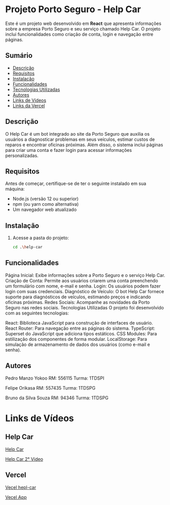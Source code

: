 # Projeto Porto Seguro - Help Car

Este é um projeto web desenvolvido em **React** que apresenta informações sobre a empresa Porto Seguro e seu serviço chamado Help Car. O projeto inclui funcionalidades como criação de conta, login e navegação entre páginas.

## Sumário

- [Descrição](#descrição)
- [Requisitos](#requisitos)
- [Instalação](#instalação)
- [Funcionalidades](#funcionalidades)
- [Tecnologias Utilizadas](#tecnologias-utilizadas)
- [Autores](#autores)
- [Links de Vídeos](#links-de-vídeos)
- [Links da Vercel](#links-da-vercel)

## Descrição

O Help Car é um bot integrado ao site da Porto Seguro que auxilia os usuários a diagnosticar problemas em seus veículos, estimar custos de reparos e encontrar oficinas próximas. Além disso, o sistema inclui páginas para criar uma conta e fazer login para acessar informações personalizadas.

## Requisitos

Antes de começar, certifique-se de ter o seguinte instalado em sua máquina:

- Node.js (versão 12 ou superior)
- npm (ou yarn como alternativa)
- Um navegador web atualizado

## Instalação

1. Acesse a pasta do projeto:
   ```bash
   cd .\help-car

## Funcionalidades

Página Inicial: Exibe informações sobre a Porto Seguro e o serviço Help Car.
Criação de Conta: Permite aos usuários criarem uma conta preenchendo um formulário com nome, e-mail e senha.
Login: Os usuários podem fazer login com suas credenciais.
Diagnóstico de Veículo: O bot Help Car fornece suporte para diagnósticos de veículos, estimando preços e indicando oficinas próximas.
Redes Sociais: Acompanhe as novidades da Porto Seguro nas redes sociais.
Tecnologias Utilizadas
O projeto foi desenvolvido com as seguintes tecnologias:

React: Biblioteca JavaScript para construção de interfaces de usuário.
React Router: Para navegação entre as páginas do sistema.
TypeScript: Superset do JavaScript que adiciona tipos estáticos.
CSS Modules: Para estilização dos componentes de forma modular.
LocalStorage: Para simulação de armazenamento de dados dos usuários (como e-mail e senha).

## Autores

Pedro Manzo Yokoo
RM: 556115
Turma: 1TDSPI

Felipe Orikasa
RM: 557435
Turma: 1TDSPG

Bruno da Silva Souza
RM: 94346
Turma: 1TDSPG

# Links de Vídeos

## Help Car
[Help Car](https://youtu.be/40zAI-Ptfuk)

[Help Car 2° Vídeo](https://youtu.be/BELQHNN-_W8)

## Vercel
[Vecel hepl-car](https://vercel.com/brunosz2712s-projects/help-car/Asc56ik5zPHx1uMKT6xBRjjSSHMf)

[Vecel App](https://help-bvq9jtpdk-brunosz2712s-projects.vercel.app)